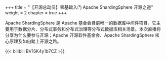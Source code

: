 +++
title = "【开源总动员】零基础入门 Apache ShardingSphere 开源之道"
weight = 2
chapter = true
+++

Apache ShardingSphere 是 Apache 基金会目前唯一的数据库中间件项目。它主要用于数据分片、分布式事务和分布式治理等分布式数据库相关场景。本次直播将分享为什么要参与开源；Apache 开源软件基金会、Apache ShardingSphere 核心原理及如何踏上开源之路。

{{< bilibili BV16K4y1b7CZ >}}